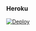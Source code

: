 ### Heroku
[![Deploy](https://www.herokucdn.com/deploy/button.svg)](https://heroku.com/deploy?template=https://github.com/reymichel2009/uclv-subidas) 

